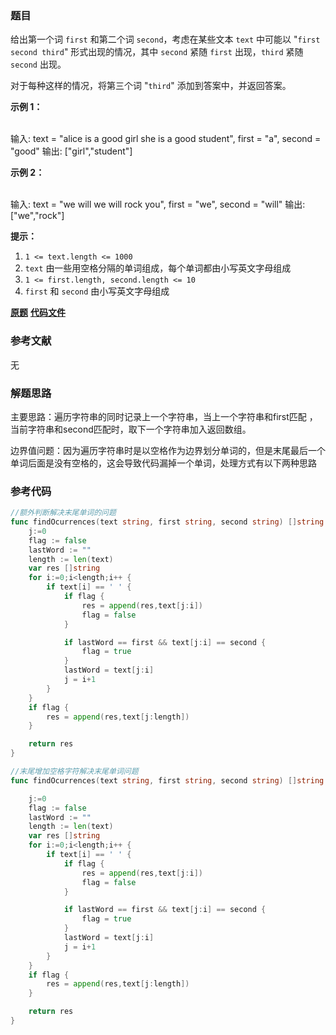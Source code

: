 ### 题目
给出第一个词 `first` 和第二个词 `second`，考虑在某些文本 `text` 中可能以 "`first second third`"
形式出现的情况，其中 `second` 紧随 `first` 出现，`third` 紧随 `second` 出现。

对于每种这样的情况，将第三个词 "`third`" 添加到答案中，并返回答案。



**示例 1：**


​    
    输入: text = "alice is a good girl she is a good student", first = "a", second = "good"
    输出: ["girl","student"]


**示例 2：**


​    
    输入: text = "we will we will rock you", first = "we", second = "will"
    输出: ["we","rock"]




**提示：**

  1. `1 <= text.length <= 1000`
  2. `text` 由一些用空格分隔的单词组成，每个单词都由小写英文字母组成
  3. `1 <= first.length, second.length <= 10`
  4. `first` 和 `second` 由小写英文字母组成

 **[原题](https://leetcode-cn.com/problems/occurrences-after-bigram/)**    **[代码文件](https://github.com/LZH139/leetcode_Go/blob/master/src/HashTable/simple/OccurrencesAfterBigram/OccurrencesAfterBigram.go)**


### 参考文献
无

### 解题思路

主要思路：遍历字符串的同时记录上一个字符串，当上一个字符串和first匹配 ，当前字符串和second匹配时，取下一个字符串加入返回数组。

边界值问题：因为遍历字符串时是以空格作为边界划分单词的，但是末尾最后一个单词后面是没有空格的，这会导致代码漏掉一个单词，处理方式有以下两种思路


### 参考代码

```go
//额外判断解决末尾单词的问题
func findOcurrences(text string, first string, second string) []string {
	j:=0
	flag := false
	lastWord := ""
	length := len(text)
	var res []string
	for i:=0;i<length;i++ {
		if text[i] == ' ' {
			if flag {
				res = append(res,text[j:i])
				flag = false
			}

			if lastWord == first && text[j:i] == second {
				flag = true
			}
			lastWord = text[j:i]
			j = i+1
		}
	}
	if flag {
		res = append(res,text[j:length])
	}

	return res
}

//末尾增加空格字符解决末尾单词问题
func findOcurrences(text string, first string, second string) []string {

	j:=0
	flag := false
	lastWord := ""
	length := len(text)
	var res []string
	for i:=0;i<length;i++ {
		if text[i] == ' ' {
			if flag {
				res = append(res,text[j:i])
				flag = false
			}

			if lastWord == first && text[j:i] == second {
				flag = true
			}
			lastWord = text[j:i]
			j = i+1
		}
	}
	if flag {
		res = append(res,text[j:length])
	}

	return res
}


```




